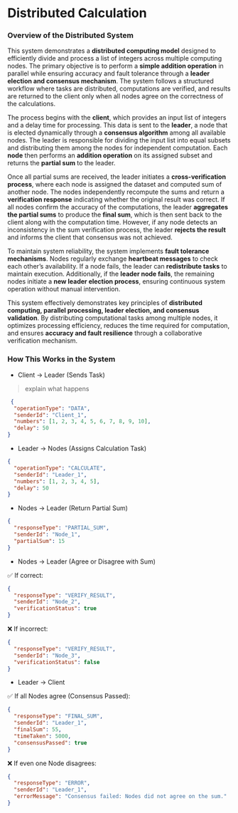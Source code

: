 # Distributed Calculation 

### **Overview of the Distributed System**

This system demonstrates a **distributed computing model** designed to efficiently divide and 
process a list of integers across multiple computing nodes. The primary objective is to perform
a **simple addition operation** in parallel while ensuring accuracy and fault tolerance through 
a **leader election and consensus mechanism**. The system follows a structured workflow where
tasks are distributed, computations are verified, and results are returned to the client only
when all nodes agree on the correctness of the calculations.

The process begins with the **client**, which provides an input list of integers and a delay time 
for processing. This data is sent to the **leader**, a node that is elected dynamically through
a **consensus algorithm** among all available nodes. The leader is responsible for dividing the 
input list into equal subsets and distributing them among the nodes for independent computation.
Each **node** then performs an **addition operation** on its assigned subset and returns the **partial 
sum** to the leader.

Once all partial sums are received, the leader initiates a **cross-verification process**, 
where each node is assigned the dataset and computed sum of another node. The nodes independently 
recompute the sums and return a **verification response** indicating whether the original result
was correct. If all nodes confirm the accuracy of the computations, the leader **aggregates the 
partial sums** to produce the **final sum**, which is then sent back to the client along with the 
computation time. However, if any node detects an inconsistency in the sum verification process, 
the leader **rejects the result** and informs the client that consensus was not achieved.

To maintain system reliability, the system implements **fault tolerance mechanisms**. Nodes 
regularly exchange **heartbeat messages** to check each other’s availability. If a node fails,
the leader can **redistribute tasks** to maintain execution. Additionally, if the **leader node fails**,
the remaining nodes initiate a **new leader election process**, ensuring continuous system operation
without manual intervention.

This system effectively demonstrates key principles of **distributed computing, parallel processing, 
leader election, and consensus validation**. By distributing computational tasks among multiple nodes,
it optimizes processing efficiency, reduces the time required for computation, and ensures **accuracy 
and fault resilience** through a collaborative verification mechanism.

### **How This Works in the System**

- Client → Leader (Sends Task)
> explain what happens 
```json
 {
  "operationType": "DATA",
  "senderId": "Client_1",
  "numbers": [1, 2, 3, 4, 5, 6, 7, 8, 9, 10],
  "delay": 50
}
```

- Leader → Nodes (Assigns Calculation Task)
````json
{
  "operationType": "CALCULATE",
  "senderId": "Leader_1",
  "numbers": [1, 2, 3, 4, 5],
  "delay": 50
}

````
- Nodes → Leader (Return Partial Sum)
````json
{
  "responseType": "PARTIAL_SUM",
  "senderId": "Node_1",
  "partialSum": 15
}

````
- Nodes → Leader (Agree or Disagree with Sum)

✅  If correct:
````json
{
  "responseType": "VERIFY_RESULT",
  "senderId": "Node_2",
  "verificationStatus": true
}

````
❌ If incorrect:

````json
{
  "responseType": "VERIFY_RESULT",
  "senderId": "Node_3",
  "verificationStatus": false
}

````

- Leader → Client

✅  If all Nodes agree (Consensus Passed):
````json
{
  "responseType": "FINAL_SUM",
  "senderId": "Leader_1",
  "finalSum": 55,
  "timeTaken": 5000,
  "consensusPassed": true
}

````

❌ If even one Node disagrees:

````json
{
  "responseType": "ERROR",
  "senderId": "Leader_1",
  "errorMessage": "Consensus failed: Nodes did not agree on the sum."
}


````